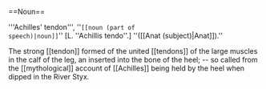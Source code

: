 ==Noun==

'''Achilles' tendon''', ''<code>[[noun (part of speech)|noun]]</code>'' [L. ''Achillis tendo''.] ''([[Anat (subject)|Anat]]).''

The strong [[tendon]] formed of the united [[tendons]] of the large muscles in the calf of the leg, an inserted into the bone of the heel; -- so called from the [[mythological]] account of [[Achilles]] being held by the heel when dipped in the River Styx.